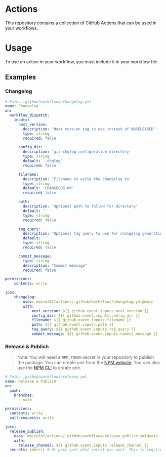 # Actions

This repository contains a collection of GitHub Actions that can be used in your workflows.

# Usage
To use an action in your workflow, you must include it in your workflow file.

## Examples
### Changelog
```yaml
# Path: .github/workflows/changelog.yml
name: Changelog
on:
  workflow_dispatch:
    inputs:
      next_version:
        description: 'Next version tag to use instead of UNRELEASED'
        type: string
        required: false

      config_dir:
        description: 'git-chglog configuration directory'
        type: string
        default: '.chglog'
        required: false

      filename:
        description: 'Filename to write the changelog to'
        type: string
        default: 'CHANGELOG.md'
        required: false

      path:
        description: 'Optional path to follow for directory'
        default: ''
        type: string
        required: false

      tag_query:
        description: 'Optional tag query to use for changelog generation'
        default: ''
        type: string
        required: false

      commit_message:
        type: string
        description: "Commit message"
        required: false

permissions:
    contents: write

jobs:
    changelog:
        uses: maicol07/actions/.github/workflows/changelog.yml@main
        with:
            next_version: ${{ github.event.inputs.next_version }}
            config_dir: ${{ github.event.inputs.config_dir }}
            filename: ${{ github.event.inputs.filename }}
            path: ${{ github.event.inputs.path }}
            tag_query: ${{ github.event.inputs.tag_query }}
            commit_message: ${{ github.event.inputs.commit_message }}
```

### Release & Publish
> Note: You will need a `NPM_TOKEN` secret in your repository to publish the package. You can create one from the [NPM website](https://www.npmjs.com/settings/your-username/tokens). You can also use the [NPM CLI](https://docs.npmjs.com/creating-and-viewing-authentication-tokens) to create one.
```yaml
# Path: .github/workflows/release.yml
name: Release & Publish
on:
  push:
    branches:
      - main

permissions:
  contents: write
  pull-requests: write

jobs:
  release_publish:
    uses: maicol07/actions/.github/workflows/release_publish.yml@main
    with:
      release_channel: ${{ github.event.inputs.release_channel }}
  secrets: inherit # Or pass just what secret you want. This is required to pass the NPM_TOKEN needed to publish the package
```

